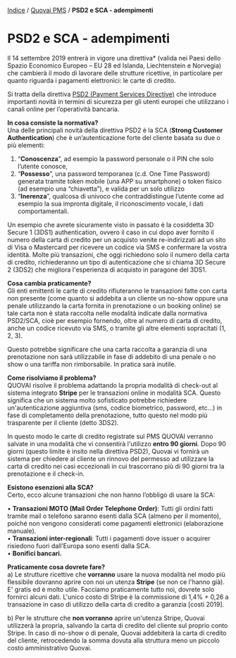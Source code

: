 

[Indice](index.md) / [Quovai PMS](quovai-pms-it.md) / **PSD2 e SCA - adempimenti**

# **PSD2 e SCA - adempimenti**

Il 14 settembre 2019 entrerà in vigore una direttiva* (valida nei Paesi dello Spazio Economico Europeo – EU 28 ed Islanda, Liechtenstein e Norvegia) che cambierà il modo di lavorare delle strutture ricettive, in particolare per quanto riguarda i pagamenti elettronici: le carte di credito.

Si tratta della direttiva [PSD2 (Payment Services Directive)](https://eur-lex.europa.eu/legal-content/IT/TXT/PDF/?uri=CELEX:32015L2366&from=EN) che introduce importanti novità in termini di sicurezza per gli utenti europei che utilizzano i canali online per l’operatività bancaria.

**In cosa consiste la normativa?**  
Una delle principali novità della direttiva PSD2 è la SCA (**Strong Customer Authentication**) che è un’autenticazione forte del cliente basata su due o più elementi:

1. “**Conoscenza**”, ad esempio la password personale o il PIN che solo l’utente conosce,  
2. “**Possesso**”, una password temporanea (c.d. One Time Password) generata tramite token mobile (una APP su smartphone) o token fisico (ad esempio una “chiavetta”), e valida per un solo utilizzo  
3. “**Inerenza**”, qualcosa di univoco che contraddistingue l’utente come ad esempio la sua impronta digitale, il riconoscimento vocale, i dati comportamentali.

Un esempio che avrete sicuramente visto in passato è la cosiddetta 3D Secure 1 (3DS1) authentication, ovvero il caso in cui dopo aver fornito il numero della carta di credito per un acquisto venite re-indirizzati ad un sito di Visa o Mastercard per ricevere un codice via SMS e confermare la vostra identità. Molte più transazioni, che oggi richiedono solo il numero della carta di credito, richiederanno un tipo di autenticazione che si chiama 3D Secure 2 (3DS2) che migliora l'esperienza di acquisto in paragone del 3DS1.

**Cosa cambia praticamente?**  
Gli enti emittenti le carte di credito rifiuteranno le transazioni fatte con carta non presente (come quanto si addebita a un cliente un no-show oppure una penale utilizzando la carta fornita in prenotazione o un booking online) se tale carta non è stata raccolta nelle modalità indicate dalla normativa PSD2/SCA, cioè per esempio fornendo, oltre al numero di carta di credito, anche un codice ricevuto via SMS, o tramite gli altre elementi sopracitati (1, 2, 3).

Questo potrebbe significare che una carta raccolta a garanzia di una prenotazione non sarà utilizzabile in fase di addebito di una penale o no show o una tariffa non rimborsabile. In pratica sarà inutile.

**Come risolviamo il problema?**  
QUOVAI risolve il problema adattando la propria modalità di check-out al sistema integrato **Stripe** per le transazioni online in modalità SCA. Questo significa che un sistema molto sofisticato potrebbe richiedere un'autenticazione aggiuntiva (sms, codice biometrico, password, etc...) in fase di completamento della prenotazione, tutto questo nel modo più trasparente per il cliente (detto 3DS2).

In questo modo le carte di credito registrate sul PMS QUOVAI verranno salvate in una modalità che vi consentirà l'utilizzo **entro 90 giorni**. Dopo 90 giorni (questo limite è insito nella direttiva PSD2), Quovai vi fornirà un sistema per chiedere al cliente un rinnovo del permesso ad utilizzare la carta di credito nei casi eccezionali in cui trascorrano più di 90 giorni tra la prenotazione e il check-in.

**Esistono esenzioni alla SCA?**  
Certo, ecco alcune transazioni che non hanno l’obbligo di usare la SCA:

• **Transazioni MOTO (Mail Order Telephone Order)**: Tutti gli ordini fatti tramite mail o telefono saranno esenti dalla SCA (almeno per il momento), poiché non vengono considerati come pagamenti elettronici (elaborazione manuale).  
• **Transazioni inter-regionali**: Tutti i pagamenti dove issuer o acquirer risiedono fuori dall’Europa sono esenti dalla SCA.  
• **Bonifici bancari.**

**Praticamente cosa dovrete fare?**  
a) Le strutture ricettive che **vorranno** usare la nuova modalità nel modo più flessibile dovranno aprire con noi un utenza **Stripe** (se non ce l'hanno già). E' gratis ed è molto utile. Facciamo praticamente tutto noi, dovrete solo fornirci alcuni dati. L'unico costo di Stripe è la commissione di 1,4% + 0,26 a transazione in caso di utilizzo della carta di credito a garanzia [costi 2019].

b) Per le strutture che **non vorranno** aprire un'utenza Stripe, Quovai utilizzerà la propria, salvando la carta di credito del cliente sul proprio conto Stripe. In caso di no-show o di penale, Quovai addebiterà la carta di credito del cliente, retrocedendo la somma dovuta alla struttura meno un piccolo costo amministrativo Quovai.
